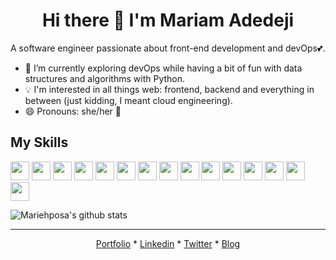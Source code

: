 <h1 align="center"> Hi there 👋 I'm Mariam Adedeji </h1>

A software engineer passionate about front-end development and devOps💕.

- 🌱 I’m currently exploring devOps while having a bit of fun with data structures and algorithms with Python.
- :bulb: I'm interested in all things web: frontend, backend and everything in between (just kidding, I meant cloud engineering).
- 😄 Pronouns: she/her :girl:

## My Skills
<code><img height="30" src="https://user-images.githubusercontent.com/33374159/90877362-d5863580-e39b-11ea-8a0f-046a2a1a06fa.png"></code>
<code><img height="30" src="https://user-images.githubusercontent.com/33374159/90876757-fbf7a100-e39a-11ea-9b7f-c51ef1e18a70.png"></code>
<code><img height="30" src="https://user-images.githubusercontent.com/33374159/90936736-b6b88b00-e3fd-11ea-8458-016d84bee829.png"></code>
<code><img height="30" src="https://user-images.githubusercontent.com/33374159/90936800-de0f5800-e3fd-11ea-922f-d8ba2ff96e93.jpg"></code>
<code><img height="30" src="https://user-images.githubusercontent.com/33374159/90936853-0008da80-e3fe-11ea-98b4-00161e8221aa.png"></code>
<code><img height="30" src="https://user-images.githubusercontent.com/33374159/90877446-fb133f00-e39b-11ea-94ae-828c3a4eb372.png"></code>
<code><img height="30" src="https://user-images.githubusercontent.com/33374159/102668322-ea2cdb80-418b-11eb-858f-588f99e186fd.png"></code>
<code><img height="30" src="https://user-images.githubusercontent.com/33374159/90877523-1aaa6780-e39c-11ea-88b1-2a0046f8d735.png"></code>
<code><img height="30" src="https://user-images.githubusercontent.com/33374159/90937109-87564e00-e3fe-11ea-82bb-264bde89fefd.jpg"></code>
<code><img height="30" src="https://user-images.githubusercontent.com/33374159/90877572-301f9180-e39c-11ea-8bfb-271c23312166.png"></code>
<code><img height="30" src="https://user-images.githubusercontent.com/33374159/90936927-30507900-e3fe-11ea-99b3-1c4b9efdf3ca.png"></code>
<code><img height="30" src="https://user-images.githubusercontent.com/33374159/90877739-783eb400-e39c-11ea-91df-07ed45d7399e.png"></code>
<code><img height="30" src="https://user-images.githubusercontent.com/33374159/90888918-0328aa00-e3af-11ea-84a7-e1617bf2a08d.png"></code>
<code><img height="30" src="https://user-images.githubusercontent.com/33374159/90877898-b89e3200-e39c-11ea-87c8-0953d008e43e.png"></code>
<code><img height="30" src="https://user-images.githubusercontent.com/33374159/90877991-db304b00-e39c-11ea-8c30-21e4f92a78a5.png"></code>

![Mariehposa's github stats](https://github-readme-stats.vercel.app/api?username=mariehposa&count_private=true&show_icons=true&theme=tokyonight)

<hr />
<!-- ## Get in touch -->
<p align="center">
    <a href="https://mariamadedeji.com">Portfolio</a> *
    <a href="https://linkedin.com/in/adedeji-mariam">Linkedin</a> *
    <a href="https://twitter.com/Mariehposah">Twitter</a> *
    <a href="https://dev.to/mariehposa">Blog</a>
</p>

